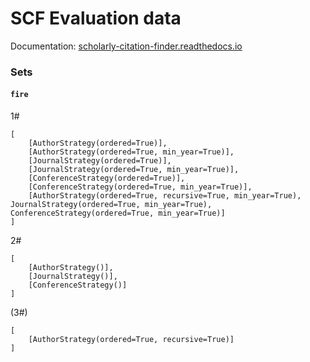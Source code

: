 # SCF Evaluation data

Documentation: [scholarly-citation-finder.readthedocs.io](http://scholarly-citation-finder.readthedocs.io/en/latest/evaluation/)

### Sets

#### `fire`

1#
```
[
	[AuthorStrategy(ordered=True)],
	[AuthorStrategy(ordered=True, min_year=True)],
	[JournalStrategy(ordered=True)],
	[JournalStrategy(ordered=True, min_year=True)],
	[ConferenceStrategy(ordered=True)],
	[ConferenceStrategy(ordered=True, min_year=True)],
	[AuthorStrategy(ordered=True, recursive=True, min_year=True), JournalStrategy(ordered=True, min_year=True), ConferenceStrategy(ordered=True, min_year=True)]
]
```

2#
```
[
    [AuthorStrategy()],
    [JournalStrategy()],
    [ConferenceStrategy()]
]
```

(3#)
```
[
	[AuthorStrategy(ordered=True, recursive=True)]
]
```